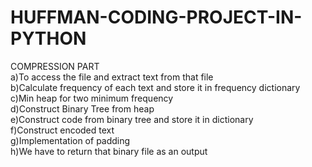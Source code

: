 # HUFFMAN-CODING-PROJECT-IN-PYTHON  
COMPRESSION PART  
a)To access the file and extract text from that file  
b)Calculate frequency of each text and store it in frequency dictionary  
c)Min heap for two minimum frequency  
d)Construct Binary Tree from heap  
e)Construct code from binary tree and store it in dictionary  
f)Construct encoded text  
g)Implementation of padding  
h)We have to return that binary file as an output  
